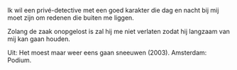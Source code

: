 Ik wil een privé-detective
met een goed karakter
die dag en nacht bij mij moet zijn
om redenen die buiten me liggen.

Zolang de zaak onopgelost is
zal hij me niet verlaten
zodat hij langzaam
van mij kan gaan houden.

Uit: Het moest maar weer eens gaan sneeuwen (2003). Amsterdam: Podium.